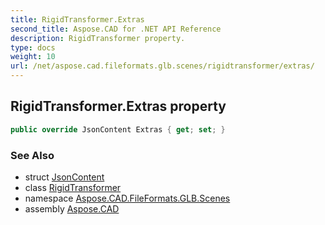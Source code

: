 ```yaml
---
title: RigidTransformer.Extras
second_title: Aspose.CAD for .NET API Reference
description: RigidTransformer property. 
type: docs
weight: 10
url: /net/aspose.cad.fileformats.glb.scenes/rigidtransformer/extras/
---
```

## RigidTransformer.Extras property

```csharp
public override JsonContent Extras { get; set; }
```

### See Also

* struct [JsonContent](../../../aspose.cad.fileformats.glb.io/jsoncontent/)
* class [RigidTransformer](../)
* namespace [Aspose.CAD.FileFormats.GLB.Scenes](../../rigidtransformer/)
* assembly [Aspose.CAD](../../../)


